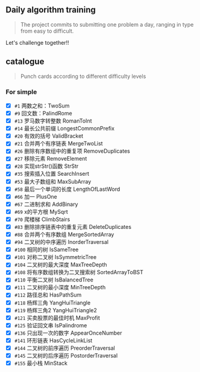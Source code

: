 ## Daily algorithm training

> The project commits to submitting one problem
> a day, ranging in type from easy to difficult.

Let's challenge together!!

## catalogue

> Punch cards according to different difficulty levels

### For simple

- [x] `#1` 两数之和：TwoSum
- [x] `#9` 回文数：PalindRome
- [x] `#13` 罗马数字转整数 RomanToInt
- [x] `#14` 最长公共前缀 LongestCommonPrefix
- [x] `#20` 有效的括号 ValidBracket
- [x] `#21` 合并两个有序链表 MergeTwoList
- [x] `#26` 删除有序数组中的重复项 RemoveDuplicates
- [x] `#27` 移除元素 RemoveElement
- [x] `#28` 实现strStr()函数 StrStr
- [x] `#35` 搜索插入位置 SearchInsert
- [x] `#53` 最大子数组和 MaxSubArray
- [x] `#58` 最后一个单词的长度 LengthOfLastWord
- [x] `#66` 加一 PlusOne
- [x] `#67` 二进制求和 AddBinary
- [x] `#69` x的平方根 MySqrt
- [x] `#70` 爬楼梯 ClimbStairs
- [x] `#83` 删除排序链表中的重复元素 DeleteDuplicates
- [x] `#88` 合并两个有序数组 MergeSortedArray
- [x] `#94` 二叉树的中序遍历 InorderTraversal
- [x] `#100` 相同的树 IsSameTree
- [x] `#101` 对称二叉树 IsSymmetricTree
- [x] `#104` 二叉树的最大深度 MaxTreeDepth
- [x] `#108` 将有序数组转换为二叉搜索树 SortedArrayToBST
- [x] `#110` 平衡二叉树 IsBalancedTree
- [x] `#111` 二叉树的最小深度 MinTreeDepth
- [x] `#112` 路径总和 HasPathSum
- [x] `#118` 杨辉三角 YangHuiTriangle
- [x] `#119` 杨辉三角2 YangHuiTriangle2
- [x] `#121` 买卖股票的最佳时机 MaxProfit
- [x] `#125` 验证回文串 IsPalindrome
- [x] `#136` 只出现一次的数字 AppearOnceNumber
- [x] `#141` 环形链表 HasCycleLinkList
- [x] `#144` 二叉树的前序遍历 PreorderTraversal
- [x] `#145` 二叉树的后序遍历 PostorderTraversal
- [x] `#155` 最小栈 MinStack
